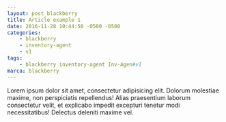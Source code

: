 ```yaml
---
layout: post_blackberry
title: Article example 1
date: 2016-11-28 10:44:50 -0500 -0500
categories:
    - blackberry
    - inventory-agent
    - v1
tags:
    - blackberry inventory-agent Inv-Agen#v1
marca: blackberry
---
```

Lorem ipsum dolor sit amet, consectetur adipisicing elit. Dolorum molestiae maxime, non perspiciatis repellendus! Alias praesentium laborum consectetur velit, et explicabo impedit excepturi tenetur modi necessitatibus! Delectus deleniti maxime vel.